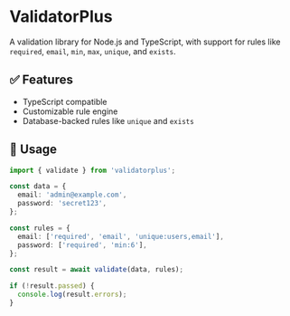 # ValidatorPlus

A validation library for Node.js and TypeScript, with support for rules like `required`, `email`, `min`, `max`, `unique`, and `exists`.

## ✅ Features
- TypeScript compatible
- Customizable rule engine
- Database-backed rules like `unique` and `exists`

## 🔧 Usage

```ts
import { validate } from 'validatorplus';

const data = {
  email: 'admin@example.com',
  password: 'secret123',
};

const rules = {
  email: ['required', 'email', 'unique:users,email'],
  password: ['required', 'min:6'],
};

const result = await validate(data, rules);

if (!result.passed) {
  console.log(result.errors);
}